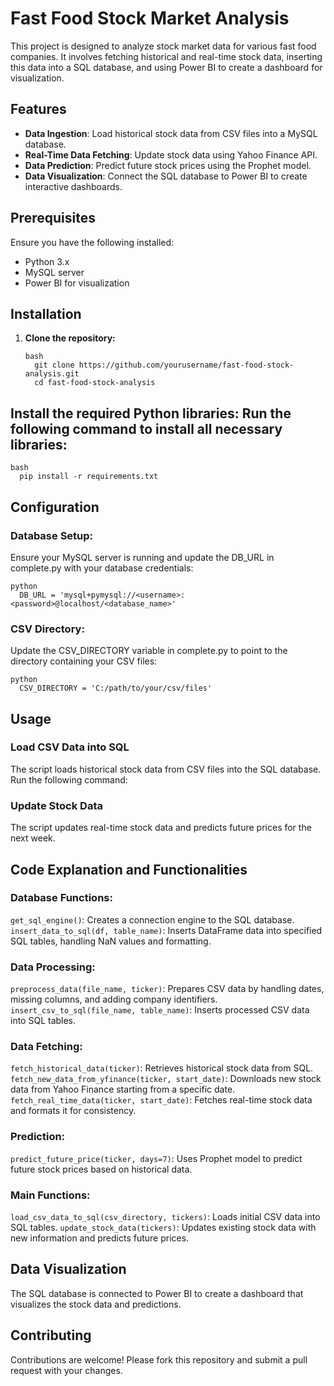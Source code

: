 # Fast Food Stock Market Analysis

This project is designed to analyze stock market data for various fast food companies. It involves fetching historical and real-time stock data, inserting this data into a SQL database, and using Power BI to create a dashboard for visualization.

## Features

- **Data Ingestion**: Load historical stock data from CSV files into a MySQL database.
- **Real-Time Data Fetching**: Update stock data using Yahoo Finance API.
- **Data Prediction**: Predict future stock prices using the Prophet model.
- **Data Visualization**: Connect the SQL database to Power BI to create interactive dashboards.

## Prerequisites

Ensure you have the following installed:

- Python 3.x
- MySQL server
- Power BI for visualization

## Installation

1. **Clone the repository:**

   ```
   bash
     git clone https://github.com/yourusername/fast-food-stock-analysis.git
     cd fast-food-stock-analysis
   ```

   
## Install the required Python libraries: Run the following command to install all necessary libraries:
```
bash
  pip install -r requirements.txt
```

## Configuration
### Database Setup:
Ensure your MySQL server is running and update the DB_URL in complete.py with your database credentials:
```
python
  DB_URL = 'mysql+pymysql://<username>:<password>@localhost/<database_name>'
```

### CSV Directory:
Update the CSV_DIRECTORY variable in complete.py to point to the directory containing your CSV files:
```
python
  CSV_DIRECTORY = 'C:/path/to/your/csv/files'
```
## Usage
### Load CSV Data into SQL
The script loads historical stock data from CSV files into the SQL database. Run the following command:

### Update Stock Data
The script updates real-time stock data and predicts future prices for the next week.

## Code Explanation and Functionalities

### Database Functions:
`get_sql_engine()`: Creates a connection engine to the SQL database.
`insert_data_to_sql(df, table_name)`: Inserts DataFrame data into specified SQL tables, handling NaN values and formatting.

### Data Processing:
`preprocess_data(file_name, ticker)`: Prepares CSV data by handling dates, missing columns, and adding company identifiers.
`insert_csv_to_sql(file_name, table_name)`: Inserts processed CSV data into SQL tables.

### Data Fetching:
`fetch_historical_data(ticker)`: Retrieves historical stock data from SQL.
`fetch_new_data_from_yfinance(ticker, start_date)`: Downloads new stock data from Yahoo Finance starting from a specific date.
`fetch_real_time_data(ticker, start_date)`: Fetches real-time stock data and formats it for consistency.

### Prediction:
`predict_future_price(ticker, days=7)`: Uses Prophet model to predict future stock prices based on historical data.

### Main Functions:
`load_csv_data_to_sql(csv_directory, tickers)`: Loads initial CSV data into SQL tables.
`update_stock_data(tickers)`: Updates existing stock data with new information and predicts future prices.


## Data Visualization
The SQL database is connected to Power BI to create a dashboard that visualizes the stock data and predictions.

## Contributing
Contributions are welcome! Please fork this repository and submit a pull request with your changes.
